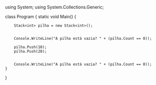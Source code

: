 using System;
using System.Collections.Generic;

class Program
{
    static void Main()
    {

        Stack<int> pilha = new Stack<int>();


        Console.WriteLine("A pilha está vazia? " + (pilha.Count == 0));

        pilha.Push(10);
        pilha.Push(20);


        Console.WriteLine("A pilha está vazia? " + (pilha.Count == 0));
    }
}
